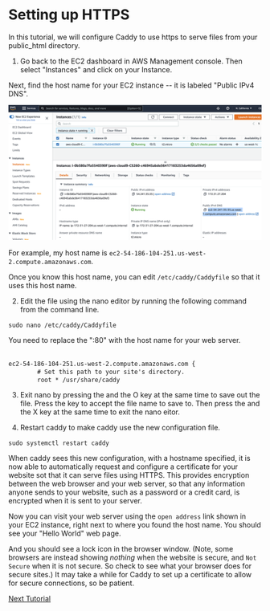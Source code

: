 # Setting up HTTPS 

In this tutorial, we will configure Caddy to use https to serve files from your public_html directory.

1. Go back to the EC2 dashboard in AWS Management console. Then select "Instances" and click on your Instance.

Next, find the host name for your EC2 instance -- it is labeled "Public IPv4 DNS".

![](images/publicdns.png) 

For example, my host name is `ec2-54-186-104-251.us-west-2.compute.amazonaws.com`.

Once you know this host name, you can edit `/etc/caddy/Caddyfile` so that it uses this host name.

2. Edit the file using the nano editor by running the following command from the command line.

```
sudo nano /etc/caddy/Caddyfile
```

You need to replace the ":80" with the host name for your web server.

```

ec2-54-186-104-251.us-west-2.compute.amazonaws.com {
        # Set this path to your site's directory.
        root * /usr/share/caddy
```

3. Exit nano by pressing the <Control> and the O key at the same time to save out the file.  Press the <return> key to accept the file name to save to.
Then press the <Control> and the X key at the same time to exit the nano eitor.

4. Restart caddy to make caddy use the new configuration file.

```
sudo systemctl restart caddy
```

When caddy sees this new configuration, with a hostname specified, it is now able to automatically request and configure a certificate for your website sot that it can serve files using HTTPS. This provides encryption between the web browser and your web server, so that any information anyone sends to your website, such as a password or a credit card, is encrypted when it is sent to your server.

Now you can visit your web server using the `open address` link shown in your EC2 instance, right next to where you found the host name. You should see your "Hello World" web page.

And you should see a lock icon in the browser window. (Note, some browsers are instead showing _nothing_ when the website is secure, and `Not Secure` when it is not secure. So check to see what your browser does for secure sites.)
It may take a while for Caddy to set up a certificate to allow for secure connections, so be patient.


[Next Tutorial](directories.md)
